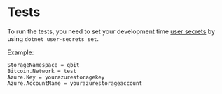 # Tests

To run the tests, you need to set your development time [user secrets](https://docs.microsoft.com/en-us/aspnet/core/security/app-secrets?view=aspnetcore-2.1&tabs=windows) by using `dotnet user-secrets set`.

Example:

```
StorageNamespace = qbit
Bitcoin.Network = test
Azure.Key = yourazurestoragekey
Azure.AccountName = yourazurestorageaccount
```